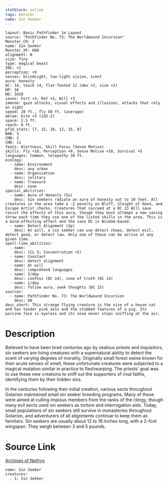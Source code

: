 ```yaml
---
statblock: inline
tags: monster
name: Sin Seeker
---
```

```statblock
layout: Basic Pathfinder 1e Layout
source: "Pathfinder No. 73: The Worldwound Incursion"
Monster_CR: 2
name: Sin Seeker
Monster_XP: 600
alignment: N
size: Tiny
type: magical beast
INI: +2
perception: +9
senses: blindsight, low-light vision, scent
aura: honesty
AC: 14, touch 14, flat-footed 12 (dex +2, size +2)
HP: 16
HD: 3d10
saves: Fort +3, Ref +5, Will +3
immune: gaze attacks, visual effects and illusions, attacks that rely on sight
speed: 20 ft., fly 50 ft. (average)
melee: bite +3 (1d3-2)
space: 2.5 ft.
reach: 0 ft.
pf1e_stats: [7, 15, 10, 12, 15, 8]
BAB: 3
CMB: 3
CMD: 11
feats: Alertness, Skill Focus (Sense Motive)
skills: Fly +10, Perception +9, Sense Motive +10, Survival +5
languages: Common, telepathy 30 ft.
ecology:
  - name: Environment
    desc: any urban
  - name: Organisation
    desc: solitary
  - name: Treasure
    desc: none
special_abilities:
  - name: Aura of Honesty (Su)
    desc: Sin seekers radiate an aura of honesty out to 10 feet. All creatures in the area take a -2 penalty on Bluff, Sleight of Hand, and Escape Artist checks. Creatures that succeed at a DC 13 Will save resist the effects of this aura, though they must attempt a new saving throw each time they use one of the listed skills in the area. This is a mind-affecting effect and the save DC is Wisdom-based.
  - name: Detect Alignment (Sp)
    desc: At will, a sin seeker can use detect chaos, detect evil, detect good, or detect law. Only one of these can be active at any given time.
spell-like_abilities:
  - name:
    desc: (CL 3; Concentration +5)
  - name: Constant
    desc: detect alignment
  - name: At will
    desc: comprehend languages
  - name: 3/day
    desc: confess (DC 14), zone of truth (DC 14)
  - name: 1/day
    desc: follow aura, seek thoughts (DC 15)
sources:
  - name: Pathfinder No. 73: The Worldwound Incursion
    desc: 88
desc_short: This strange flying creature is the size of a house cat and has tender pink skin and the stubbed features of a pig. Its porcine face is eyeless and its nose never stops sniffing at the air.
```
# Description
Believed to have been bred centuries ago by zealous priests and inquisitors, sin seekers are living creatures with a supernatural ability to detect the scent of varying degrees of morality. Originally small forest swine known for their acute senses of smell, these unfortunate creatures were subjected to a magical mutation similar in practice to fleshwarping. The priests’ goal was to use these new creations to sniff out the supporters of rival faiths, identifying them by their hidden sins.

In the centuries following their initial creation, various sects throughout Golarion maintained small sin seeker breeding programs. Many of these were aimed at culling impious members from the ranks of the clergy, though many evil sects used sin seekers as torture and interrogation aids. Today, small populations of sin seekers still survive in monasteries throughout Golarion, and adventurers of all alignments continue to keep them as familiars. Sin seekers are usually about 12 to 18 inches long, with a 2-foot wingspan. They weigh between 3 and 5 pounds.
# Source Link
[Archives of Nethys](https://aonprd.com/MonsterDisplay.aspx?ItemName=Sin%20Seeker)
```encounter-table
name: Sin Seeker
creatures:
  - 1: Sin Seeker
```
